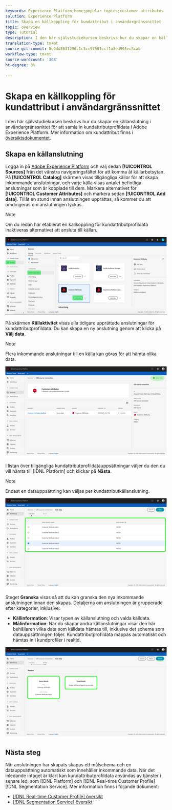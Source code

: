 ```yaml
---
keywords: Experience Platform;home;popular topics;customer attributes
solution: Experience Platform
title: Skapa en källkoppling för kundattribut i användargränssnittet
topic: overview
type: Tutorial
description: I den här självstudiekursen beskrivs hur du skapar en källanslutning i användargränssnittet för att samla in kundattributprofildata i Adobe Experience Platform.
translation-type: tm+mt
source-git-commit: 8c94d3631296c1c3cc97501ccf1a3ed995ec3cab
workflow-type: tm+mt
source-wordcount: '368'
ht-degree: 3%

---
```



# Skapa en källkoppling för kundattribut i användargränssnittet

I den här självstudiekursen beskrivs hur du skapar en källanslutning i användargränssnittet för att samla in kundattributprofildata i Adobe Experience Platform. Mer information om kundattribut finns i [översiktsdokumentet](https://docs.adobe.com/content/help/sv-SE/core-services/interface/customer-attributes/attributes.html).

## Skapa en källanslutning

Logga in på [Adobe Experience Platform](https://platform.adobe.com) och välj sedan **[!UICONTROL Sources]** från det vänstra navigeringsfältet för att komma åt källarbetsytan. På **[!UICONTROL Catalog]** skärmen visas tillgängliga källor för att skapa inkommande anslutningar, och varje källa visas antalet befintliga anslutningar som är kopplade till dem. Markera alternativet för **[!UICONTROL Customer Attributes]** och markera sedan **[!UICONTROL Add data]**. Tillåt en stund innan anslutningen upprättas, så kommer du att omdirigeras om anslutningen lyckas.

>[!NOTE]
>
>Om du redan har etablerat en källkoppling för kundattributprofildata inaktiveras alternativet att ansluta till källan.

![](../../../../images/tutorials/create/customer-attributes/catalog.png)

På skärmen **Källaktivitet** visas alla tidigare upprättade anslutningar för kundattributprofildata. Du kan skapa en ny anslutning genom att klicka på **Välj data**.

>[!NOTE]
>
>Flera inkommande anslutningar till en källa kan göras för att hämta olika data.

![](../../../../images/tutorials/create/customer-attributes/source_activity.png)

I listan över tillgängliga kundattributprofildatauppsättningar väljer du den du vill hämta till [!DNL Platform] och klickar på **Nästa**.

>[!NOTE]
>
>Endast en datauppsättning kan väljas per kundattributkällanslutning.

![](../../../../images/tutorials/create/customer-attributes/select_data.png)

Steget **Granska** visas så att du kan granska den nya inkommande anslutningen innan den skapas. Detaljerna om anslutningen är grupperade efter kategorier, inklusive:

* **Källinformation**: Visar typen av källanslutning och valda källdata.
* **Målinformation**: När du skapar andra källanslutningar visar den här behållaren vilka data som källdata hämtas till, inklusive det schema som datauppsättningen följer. Kundattributprofildata mappas automatiskt och hämtas in i kundprofiler i realtid.

![](../../../../images/tutorials/create/customer-attributes/review.png)

## Nästa steg

När anslutningen har skapats skapas ett målschema och en datauppsättning automatiskt som innehåller inkommande data. När det inledande intaget är klart kan kundattributprofildata användas av tjänster i senare led, som [!DNL Platform] och [!DNL Real-time Customer Profile] [!DNL Segmentation Service]. Mer information finns i följande dokument:

* [[!DNL Real-time Customer Profile] översikt](../../../../../profile/home.md)
* [[!DNL Segmentation Service] översikt](../../../../../segmentation/home.md)
